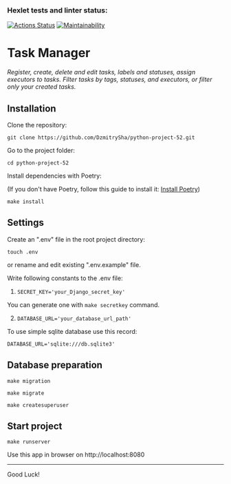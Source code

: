 ### Hexlet tests and linter status:
[![Actions Status](https://github.com/M1RRoN/python-project-52/workflows/hexlet-check/badge.svg)](https://github.com/M1RRoN/python-project-52/actions)
[![Maintainability](https://api.codeclimate.com/v1/badges/feb3c5fd658c71dc32e8/maintainability)](https://codeclimate.com/github/M1RRoN/python-project-52/maintainability)

# Task Manager

_Register, create, delete and edit tasks, labels and statuses, assign executors to tasks. Filter tasks by tags, statuses, and executors, or filter only your created tasks._

## Installation

Clone the repository:

`git clone https://github.com/DzmitrySha/python-project-52.git`

Go to the project folder:

`cd python-project-52`

Install dependencies with Poetry:

(If you don't have Poetry, follow this guide to install it: [Install Poetry](https://python-poetry.org/docs/#installing-with-the-official-installer))

`make install`

## Settings

Create an ".env" file in the root project directory: 

`touch .env`

оr rename and edit existing ".env.example" file.

Write following constants to the .env file:

1. `SECRET_KEY='your_Django_secret_key'` 

You can generate one with `make secretkey` command.

2. `DATABASE_URL='your_database_url_path'` 

To use simple sqlite database use this record: 

`DATABASE_URL='sqlite:///db.sqlite3'`

## Database preparation

`make migration`

`make migrate`

`make createsuperuser`

## Start project

`make runserver`

Use this app in browser on http://localhost:8080

---
Good Luck!

